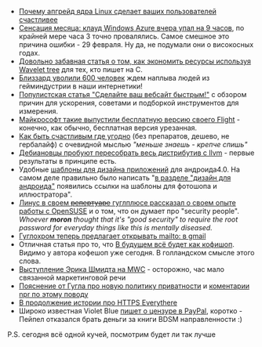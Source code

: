 * [Почему апгрейд ядра Linux сделает ваших пользователей счастливее](http://samsaffron.com/archive/2012/03/01/why-upgrading-your-linux-kernel-will-make-your-customers-much-happier)
* [Сенсация месяца: клауд Windows Azure вчера упал на 9 часов](http://blogs.msdn.com/b/windowsazure/archive/2012/03/01/windows-azure-service-disruption-update.aspx), по крайней мере часа 3 точно провалялись. Самое смешное это причина ошибки - 29 февраля. Ну да, не подумали они о високосных годах.
* [Довольно забавная статья о том, как экономить ресурсы используя Wavelet tree](http://siganakis.com/challenge-design-a-data-structure-thats-small) для тех, кто пишет на C.
* [Близзард уволили 600 человек](http://www.gamespot.com/news/blizzard-laying-off-600-6360584) ждем наплыва людей из гейминдустрии в наши интернетики!
* [Популистская статья "Сделайте ваш вебсайт быстрым!"](http://www.scirra.com/blog/74/making-a-fast-website) с обзором причин для ускорения, советами и подборкой инструментов для измерения.
* [Майкрософт такие выпустили бесплатную версию своего Flight](http://www.geek.com/articles/games/free-to-play-microsoft-flight-released-20120229/) - конечно, как обычно, бесплатная версия урезанная.
* [Как быть счастливым где угодно](http://www.fastcompany.com/1820974/buyology-martin-lindstrom-global-happiness) (без препаратов, дешево, не гербалайф) с очевидной мыслью *"меньше знаешь - крепче спишь"*
* [Дебиановцы пробуют пересобрать весь дистрибутив c llvm](http://clang.debian.net/) - первые результаты в принципе есть.
* Удобные [шаблоны для дизайна приложений](http://android-developers.blogspot.com/2012/02/android-design-v2-now-with-stencils.html) для андроида4.0. На самом деле правильно было написать "[в разделе "дизайн для андроида"](http://developer.android.com/design/downloads) появились ссылки на шаблоны для фотошопа и иллюстратора".
* [Линус в своем ~~репертуаре~~ гуглплюсе рассказал о своем опыте работы с OpenSUSE](https://plus.google.com/102150693225130002912/posts/1vyfmNCYpi5) и о том, что он думает про "security people". *Whoever **moron** thought that it's "good security" to require the root password for everyday things like this is mentally diseased.*
* [Гуглохром теперь предлагает открывать mailto: в gmail](http://gmailblog.blogspot.com/2012/02/open-email-links-directly-in-gmail.html)
* Отличная статья про то, что [В будущем всё будет как кофишоп](http://blog.speculist.com/scenarios/the-coffee-shop-take-over.html). Видимо у автора кофешоп уже сегодня. В голландском смысле этого слова.
* [Выступление Эрика Шмидта на MWC](https://www.youtube.com/watch?v=4DKLSO8wYzk) - осторожно, час мало связанной маркетинговой речи
* [Пояснение от Гугла про новую политику приватности](http://googleblog.blogspot.com/2012/02/googles-new-privacy-policy.html) и [коментарии npr по этому поводу](http://www.npr.org/2012/02/29/147643243/google-wins-hes-giving-up-on-privacy?sc=tw)
* [В продолжение истории про HTTPS Everythere](https://www.eff.org/deeplinks/2012/02/https-everywhere-decentralized-ssl-observatory)
* Широко известная Violet Blue [пишет о цензуре в PayPal](https://www.zdnet.com/blog/violetblue/paypal-strong-arms-indie-ebook-publishers-over-erotic-content/1097), коротко - Пейпел отказался брать деньги за книги BDSM направленности :)

P.S. сегодня всё одной кучей, посмотрим будет ли так лучше
